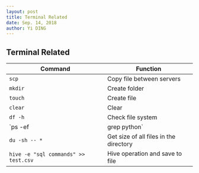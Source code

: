 ```yaml
---
layout: post
title: Terminal Related
date: Sep. 14, 2018
author: Yi DING
---
```






## Terminal Related



| Command                               | Function                               |
| ------------------------------------- | -------------------------------------- |
| `scp`                                 | Copy file between servers              |
| `mkdir`                               | Create folder                          |
| `touch`                               | Create file                            |
| `clear`                               | Clear                                  |
| `df -h`                               | Check file system                      |
| `ps -ef |grep python`                 | Check thread done by `nohup` command   |
| `du -sh -- *`                         | Get size of all files in the directory |
| `hive -e "sql commands" >> test.csv ` | Hive operation and save to file        |



 

